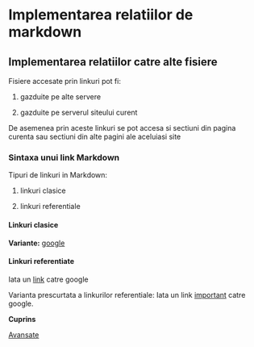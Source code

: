 # Implementarea relatiilor de markdown
## Implementarea relatiilor catre alte fisiere

Fisiere accesate prin linkuri pot fi:

1. gazduite pe alte servere

1. gazduite pe serverul siteului curent

De asemenea prin aceste linkuri se pot accesa si sectiuni din pagina curenta sau sectiuni din alte pagini ale aceluiasi site
   ### Sintaxa unui link Markdown
  Tipuri de linkuri in Markdown:

1. linkuri clasice

1. linkuri referentiale

#### Linkuri clasice
**Variante:** [google](https://www.google.com/)
#### Linkuri referentiate
Iata un [link][link1] catre google

[link1]:https://www.google.com/

Varianta prescurtata a linkurilor referentiale:
 Iata un link [important] catre google.

[Important]:https://www.google.com/

**Cuprins**

[Avansate](avansate.md)

